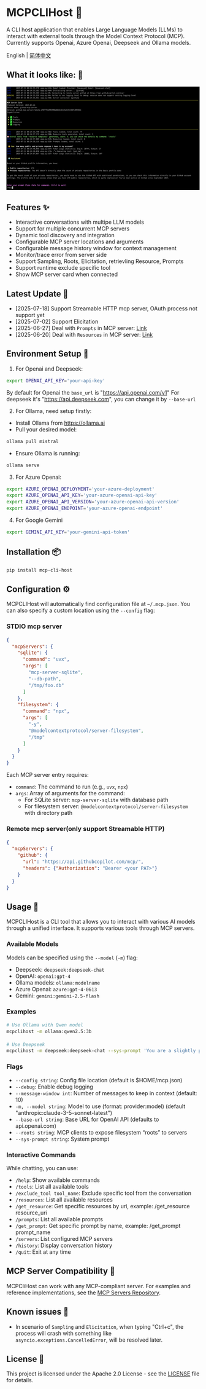 # MCPCLIHost 🤖

A CLI host application that enables Large Language Models (LLMs) to interact with external tools through the Model Context Protocol (MCP). Currently supports Openai, Azure Openai, Deepseek and Ollama models.

English | [简体中文](./README-zh.md)

## What it looks like: 🤠
![snapshot](./mcp-cli-host.png)

## Features ✨

- Interactive conversations with multipe LLM models
- Support for multiple concurrent MCP servers
- Dynamic tool discovery and integration
- Configurable MCP server locations and arguments
- Configurable message history window for context management
- Monitor/trace error from server side
- Support Sampling, Roots, Elicitation, retrievling Resource, Prompts
- Support runtime exclude specific tool
- Show MCP server card when connected

## Latest Update 💌
- [2025-07-18] Support Streamable HTTP mcp server, OAuth process not support yet
- [2025-07-02] Support Elicitation
- [2025-06-27] Deal with `Prompts` in MCP server: [Link](./docs/prompts_usage.md)
- [2025-06-20] Deal with `Resources` in MCP server: [Link](./docs/resource_templates_implements.md)

## Environment Setup 🔧

1. For Openai and Deepseek:
```bash
export OPENAI_API_KEY='your-api-key'
```
By default for Openai the `base_url` is "https://api.openai.com/v1"
For deepseek it's "https://api.deepseek.com", you can change it by `--base-url`

2. For Ollama, need setup firstly:
- Install Ollama from https://ollama.ai
- Pull your desired model:
```bash
ollama pull mistral
```
- Ensure Ollama is running:
```bash
ollama serve
```
3. For Azure Openai:
```bash
export AZURE_OPENAI_DEPLOYMENT='your-azure-deployment'
export AZURE_OPENAI_API_KEY='your-azure-openai-api-key'
export AZURE_OPENAI_API_VERSION='your-azure-openai-api-version'
export AZURE_OPENAI_ENDPOINT='your-azure-openai-endpoint'
```
4. For Google Gemini
```bash
export GEMINI_API_KEY='your-gemini-api-token'
```

## Installation 📦

```bash
pip install mcp-cli-host
```

## Configuration ⚙️

MCPCLIHost will automatically find configuration file at `~/.mcp.json`. You can also specify a custom location using the `--config` flag:

### STDIO mcp server
```json
{
  "mcpServers": {
    "sqlite": {
      "command": "uvx",
      "args": [
        "mcp-server-sqlite",
        "--db-path",
        "/tmp/foo.db"
      ]
    },
    "filesystem": {
      "command": "npx",
      "args": [
        "-y",
        "@modelcontextprotocol/server-filesystem",
        "/tmp"
      ]
    }
  }
}
```

Each MCP server entry requires:
- `command`: The command to run (e.g., `uvx`, `npx`) 
- `args`: Array of arguments for the command:
  - For SQLite server: `mcp-server-sqlite` with database path
  - For filesystem server: `@modelcontextprotocol/server-filesystem` with directory path

### Remote mcp server(only support Streamable HTTP)
```json
{
  "mcpServers": {
    "github": {
      "url": "https://api.githubcopilot.com/mcp/",
      "headers": {"Authorization": "Bearer <your PAT>"}
    }
  }
}
```

## Usage 🚀

MCPCLIHost is a CLI tool that allows you to interact with various AI models through a unified interface. It supports various tools through MCP servers.

### Available Models
Models can be specified using the `--model` (`-m`) flag:
- Deepseek: `deepseek:deepseek-chat`
- OpenAI: `openai:gpt-4`
- Ollama models: `ollama:modelname`
- Azure Openai: `azure:gpt-4-0613`
- Gemini: `gemini:gemini-2.5-flash`

### Examples
```bash
# Use Ollama with Qwen model
mcpclihost -m ollama:qwen2.5:3b

# Use Deepseek
mcpclihost -m deepseek:deepseek-chat --sys-prompt 'You are a slightly playful assistant, please answer questions in a cute tone!'
```

### Flags
- `--config string`: Config file location (default is $HOME/mcp.json)
- `--debug`: Enable debug logging
- `--message-window int`: Number of messages to keep in context (default: 10)
- `-m, --model string`: Model to use (format: provider:model) (default "anthropic:claude-3-5-sonnet-latest")
- `--base-url string`: Base URL for OpenAI API (defaults to api.openai.com)
- `--roots string`:  MCP clients to expose filesystem “roots” to servers
- `--sys-prompt string`: System prompt

### Interactive Commands

While chatting, you can use:
- `/help`: Show available commands
- `/tools`: List all available tools
- `/exclude_tool tool_name`: Exclude specific tool from the conversation
- `/resources`: List all available resources
- `/get_resource`: Get specific resources by uri, example: /get_resource resource_uri
- `/prompts`: List all available prompts
- `/get_prompt`: Get specific prompt by name, example: /get_prompt prompt_name
- `/servers`: List configured MCP servers
- `/history`: Display conversation history
- `/quit`: Exit at any time


## MCP Server Compatibility 🔌

MCPCliHost can work with any MCP-compliant server. For examples and reference implementations, see the [MCP Servers Repository](https://github.com/modelcontextprotocol/servers).

## Known issues 🐛
- In scenario of `Sampling` and `Elicitation`, when typing "Ctrl+c", the process will crash with something like `asyncio.exceptions.CancelledError`, will be resolved later.

## License 📄

This project is licensed under the Apache 2.0 License - see the [LICENSE](LICENSE) file for details.
